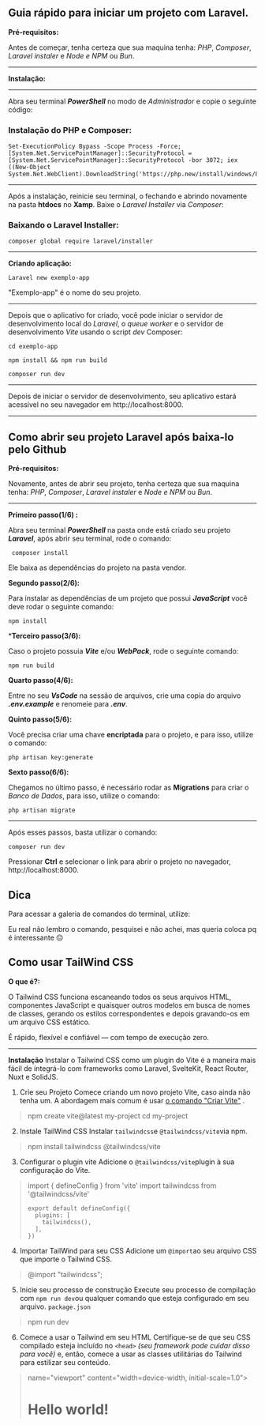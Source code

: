 
## **Guia rápido para iniciar um projeto com Laravel.**

  

**Pré-requisitos:**

Antes de começar, tenha certeza que sua maquina tenha: *PHP*, *Composer*, *Laravel instaler* e *Node e NPM* ou *Bun*.

****

  

**Instalação:**

** **

Abra seu terminal ***PowerShell*** no modo de *Administrador* e copie o seguinte código:

### Instalação do PHP e Composer:

  

    Set-ExecutionPolicy Bypass -Scope Process -Force; [System.Net.ServicePointManager]::SecurityProtocol = [System.Net.ServicePointManager]::SecurityProtocol -bor 3072; iex ((New-Object System.Net.WebClient).DownloadString('https://php.new/install/windows/8.4'))

  

***

Após a instalação, reinicie seu terminal, o fechando e abrindo novamente na pasta **htdocs** no **Xamp**. Baixe o *Laravel Installer* via *Composer*:

  

### Baixando o Laravel Installer:

  

    composer global require laravel/installer

***

**Criando aplicação:**

  

    Laravel new exemplo-app

  

"Exemplo-app" é o nome do seu projeto.

  

***

Depois que o aplicativo for criado, você pode iniciar o servidor de desenvolvimento local do *Laravel*, o *queue worker* e o servidor de desenvolvimento *Vite* usando o script *dev* Composer:

  

    cd exemplo-app
    
    npm install && npm run build
    
    composer run dev

***

Depois de iniciar o servidor de desenvolvimento, seu aplicativo estará acessível no seu navegador em http://localhost:8000.
***

## Como abrir seu projeto Laravel após baixa-lo pelo Github

**Pré-requisitos:**

Novamente, antes de abrir seu projeto, tenha certeza que sua maquina tenha: *PHP*, *Composer*, *Laravel instaler* e *Node e NPM* ou *Bun*.
***
**Primeiro passo(1/6) :**

Abra seu terminal ***PowerShell*** na pasta onde está criado seu projeto ***Laravel***, após abrir seu terminal, rode o comando:
   

     composer install

Ele baixa as dependências do projeto na pasta vendor.

**Segundo passo(2/6):**

Para instalar as dependências de um projeto que possui ***JavaScript*** você deve rodar o seguinte comando:

    npm install
    
***Terceiro passo(3/6):**

Caso o projeto possuia ***Vite*** e/ou ***WebPack***, rode o seguinte comando:

    npm run build
**Quarto passo(4/6):**

Entre no seu ***VsCode*** na sessão de arquivos, crie uma copia do arquivo ***.env.example*** e renomeie para ***.env***.

**Quinto passo(5/6):**

Você precisa criar uma chave **encriptada** para o projeto, e para isso, utilize o comando:

    php artisan key:generate

**Sexto passo(6/6):**

Chegamos no último passo, é necessário rodar as **Migrations** para criar o *Banco de Dados*, para isso, utilize o comando:

    php artisan migrate

***
Após esses passos, basta utilizar o comando: 

    composer run dev
Pressionar **Ctrl** e selecionar o link para abrir o projeto no navegador, http://localhost:8000.

## **Dica**

Para acessar a galeria de comandos do terminal, utilize:

Eu real não lembro o comando, pesquisei e não achei, mas queria coloca pq é interessante 😔





## Como usar TailWind CSS


**O que é?:**

O Tailwind CSS funciona escaneando todos os seus arquivos HTML, componentes JavaScript e quaisquer outros modelos em busca de nomes de classes, gerando os estilos correspondentes e depois gravando-os em um arquivo CSS estático.

É rápido, flexível e confiável — com tempo de execução zero.
***
**Instalação**
Instalar o Tailwind CSS como um plugin do Vite é a maneira mais fácil de integrá-lo com frameworks como Laravel, SvelteKit, React Router, Nuxt e SolidJS.

1. Crie seu Projeto
Comece criando um novo projeto Vite, caso ainda não tenha um. A abordagem mais comum é usar [o comando "Criar Vite"](https://vite.dev/guide/#scaffolding-your-first-vite-project) .

  

>   npm create vite@latest my-project
>     cd my-project

2. Instale TailWind CSS
Instalar `tailwindcss`e `@tailwindcss/vite`via npm.

  

      

> npm install tailwindcss @tailwindcss/vite

3. Configurar o plugin vite
Adicione o `@tailwindcss/vite`plugin à sua configuração do Vite.

  

>   import { defineConfig } from 'vite'
>     import tailwindcss from '@tailwindcss/vite'
>     
>     export default defineConfig({
>       plugins: [
>         tailwindcss(),
>       ],
>     })

4. Importar TailWind para seu CSS
Adicione um `@import`ao seu arquivo CSS que importe o Tailwind CSS.

   

>  @import "tailwindcss";

5. Inicie seu processo de construção
Execute seu processo de compilação com `npm run dev`ou qualquer comando que esteja configurado em seu arquivo.  `package.json`

 

> npm run dev

6. Comece a usar o Tailwind em seu HTML
Certifique-se de que seu CSS compilado esteja incluído no `<head>`  _(seu framework pode cuidar disso para você)_ e, então, comece a usar as classes utilitárias do Tailwind para estilizar seu conteúdo.

> <!doctype html> <html> <head>   <meta charset="UTF-8">   <meta
> name="viewport" content="width=device-width, initial-scale=1.0">  
> <link href="/src/style.css" rel="stylesheet"> </head> <body>   <h1
> class="text-3xl font-bold underline">
>     Hello world!   </h1> </body> </html>


